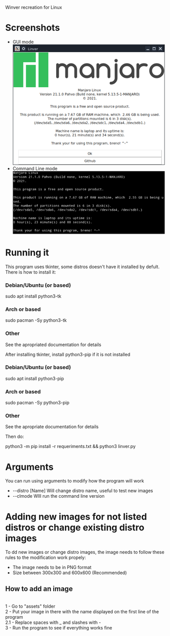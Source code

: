Winver recreation for Linux

# Screenshots #
* GUI mode
<br> ![alt text](https://github.com/BrenoMartinsDeOliveiraVasconcelos/linver/blob/main/screenshots/example.png?raw=true)
* Command Line mode
<br> ![alt text](https://github.com/BrenoMartinsDeOliveiraVasconcelos/linver/blob/main/screenshots/sampleclm.png?raw=true)

# Running it #
This program uses tkinter, some distros doesn't have it installed by defult. There is how to install it:
### Debian/Ubuntu (or based) ###
sudo apt install python3-tk

### Arch or based ###
sudo pacman -Sy python3-tk

### Other ###
See the apropriated documentation for details

After installing tkinter, install python3-pip if it is not installed
### Debian/Ubuntu (or based) ###
sudo apt install python3-pip

### Arch or based ###
sudo pacman -Sy python3-pip

### Other ###
See the apropriate documentation for details

Then do:

python3 -m pip install -r requeriments.txt && python3 linver.py

# Arguments #
You can run using arguments to modify how the program will work
* --distro [Name]
Will change distro name, useful to test new images
* --clmode
WIll run the command line version

# Adding new images for not listed distros or change existing distro images #
To dd new images or change distro images, the image needs to follow these rules to the modification work propely:
* The image needs to be in PNG format
* Size between 300x300 and 600x600 (Recommended)

## How to add an image ##
<br> 1 - Go to "assets" folder
<br> 2 - Put your image in there with the name displayed on the first line of the program
<br> 2.1 - Replace spaces with _ and slashes with -
<br> 3 - Run the program to see if everything works fine

